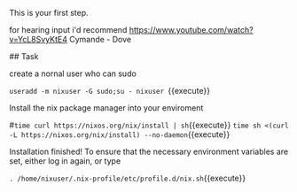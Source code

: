 This is your first step.

for hearing input i'd recommend https://www.youtube.com/watch?v=YcL8SvyKtE4
Cymande - Dove


## Task

create a nornal user who can sudo

`useradd -m nixuser -G sudo;su - nixuser `{{execute}}

Install the nix package manager into your enviroment

#`time curl https://nixos.org/nix/install | sh`{{execute}}
`time sh <(curl -L https://nixos.org/nix/install) --no-daemon`{{execute}}

Installation finished!  To ensure that the necessary environment
variables are set, either log in again, or type

`. /home/nixuser/.nix-profile/etc/profile.d/nix.sh`{{execute}}


